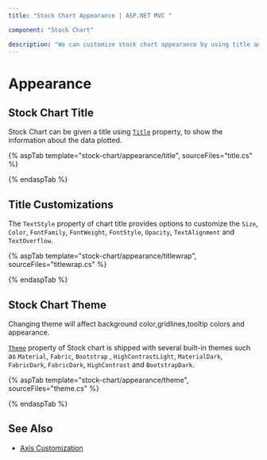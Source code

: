 ```yaml
---
title: "Stock Chart Appearance | ASP.NET MVC "

component: "Stock Chart"

description: "We can customize stock chart appearance by using title and tooltip customizations."
---
```


# Appearance

## Stock Chart Title

Stock Chart can be given a title using [`Title`](https://help.syncfusion.com/cr/aspnetcore-js2/Syncfusion.EJ2.Charts.StockChart.html#Syncfusion_EJ2_Charts_StockChart_Title) property, to show the information
about the data plotted.

{% aspTab template="stock-chart/appearance/title", sourceFiles="title.cs" %}

{% endaspTab %}

<!-- markdownlint-disable MD036 -->

## Title Customizations

The `TextStyle` property of chart title provides options to customize the `Size`, `Color`, `FontFamily`, `FontWeight`, `FontStyle`, `Opacity`, `TextAlignment` and `TextOverflow`.

{% aspTab template="stock-chart/appearance/titlewrap", sourceFiles="titlewrap.cs" %}

{% endaspTab %}

## Stock Chart Theme

Changing theme will affect background color,gridlines,tooltip colors and appearance.

[`Theme`](https://help.syncfusion.com/cr/aspnetcore-js2/Syncfusion.EJ2.Charts.StockChart.html#Syncfusion_EJ2_Charts_StockChart_Theme) property of Stock chart is shipped with several built-in themes such as `Material`, `Fabric`, `Bootstrap` , `HighContrastLight`, `MaterialDark`, `FabricDark`, `FabricDark`, `HighContrast` and `BootstrapDark`.

{% aspTab template="stock-chart/appearance/theme", sourceFiles="theme.cs" %}

{% endaspTab %}

## See Also

* [Axis Customization](./axis-customization/)
